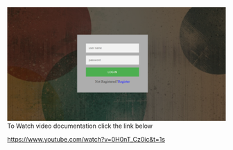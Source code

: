 <img src="img/sign_up.PNG">
To Watch video documentation click the link below

https://www.youtube.com/watch?v=0H0nT_Cz0ic&t=1s
